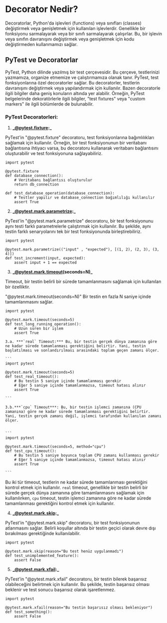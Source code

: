 # Decorator Nedir?

<p>Decoratorlar, Python'da işlevleri (functions) veya sınıfları (classes) değiştirmek veya genişletmek için kullanılan işlevlerdir. Genellikle bir fonksiyonu sarmalayarak veya bir sınıfı sarmalayarak çalışırlar. Bu, bir işlevin veya sınıfın davranışını değiştirmek veya genişletmek için kodu değiştirmeden kullanmamızı sağlar.</p>

## PyTest ve Decoratorlar

<p>PyTest, Python dilinde yazılmış bir test çerçevesidir. Bu çerçeve, testlerinizi yazmamıza, organize etmemize ve çalıştırmamıza olanak tanır. PyTest, test fonksiyonlarına özel decoratorler sağlar. Bu decoratorler, testlerin davranışını değiştirmek veya yapılandırmak için kullanılır. Bazen decoratorle ilgili bilgiler daha geniş konuların altında yer alabilir. Örneğin, PyTest belgelerinde dekoratörlerle ilgili bilgiler, "test fixtures" veya "custom markers" ile ilgili bölümlerde de bulunabilir.</p>

### PyTest Decoratorleri:

1. **_@pytest.fixture:_**
<p>PyTest'in "@pytest.fixture" decoratoru, test fonksiyonlarına bağımlılıkları sağlamak için kullanılır. Örneğin, bir test fonksiyonunun bir veritabanı bağlantısına ihtiyacı varsa, bu decoratoru kullanarak veritabanı bağlantısını oluşturabilir ve test fonksiyonuna sağlayabiliriz.</p>

```
import pytest

@pytest.fixture
def database_connection():
    # Veritabanı bağlantısı oluşturulur
    return db_connection

def test_database_operation(database_connection):
    # Testler yapılır ve database_connection bağımlılığı kullanılır
    assert True

```

2. **_@pytest.mark.parametrize:_**
<p>PyTest'in "@pytest.mark.parametrize" decoratoru, bir test fonksiyonunu aynı testi farklı parametrelerle çalıştırmak için kullanılır. Bu şekilde, aynı testin farklı senaryolarını tek bir test fonksiyonunda birleştirebiliriz.</p>

```
import pytest

@pytest.mark.parametrize(("input" , "expected"), [(1, 2), (2, 3), (3, 4)])
def test_increment(input, expected):
    assert input + 1 == expected

```

3. **_@pytest.mark.timeout(seconds=N)_**
<p>Timeout, bir testin belirli bir sürede tamamlanmasını sağlamak için kullanılan bir özelliktir.</p>
<p>"@pytest.mark.timeout(seconds=N)" Bir testin en fazla N saniye içinde tamamlanmasını sağlar.</p>

```
import pytest

@pytest.mark.timeout(seconds=5)
def test_long_running_operation():
    # Uzun süren bir işlem
    assert True

```

    3.a. ***`real` Timeout:*** Bu, bir testin gerçek dünya zamanına göre ne kadar sürede tamamlanması gerektiğini belirtir. Yani, testin başlatılması ve sonlandırılması arasındaki toplam geçen zamanı ölçer.

    ```
    import pytest

    @pytest.mark.timeout(seconds=5)
    def test_real_timeout():
        # Bu testin 5 saniye içinde tamamlanması gerekir
        # Eğer 5 saniye içinde tamamlanmazsa, timeout hatası alınır
        assert True

    ```

    3.b.***`cpu` Timeout***: Bu, bir testin işlemci zamanına (CPU zamanına) göre ne kadar sürede tamamlanması gerektiğini belirtir. Yani, testin gerçek zamanı değil, işlemci tarafından kullanılan zamanı ölçer.


    ```
    import pytest

    @pytest.mark.timeout(seconds=5, method="cpu")
    def test_cpu_timeout():
        # Bu testin 5 saniye boyunca toplam CPU zamanı kullanması gerekir
        # Eğer 5 saniye içinde tamamlanmazsa, timeout hatası alınır
        assert True

    ```

Bu iki tür timeout, testlerin ne kadar sürede tamamlanması gerektiğini kontrol etmek için kullanılır. `real` timeout, genellikle bir testin belirli bir sürede gerçek dünya zamanına göre tamamlanmasını sağlamak için kullanılırken, `cpu` timeout, testin işlemci zamanına göre ne kadar sürede tamamlanması gerektiğini kontrol etmek için kullanılır.

4. **_@pytest.mark.skip:_**
<p>PyTest'in "@pytest.mark.skip" decoratoru, bir test fonksiyonunun atlanmasını sağlar. Belirli koşullar altında bir testin geçici olarak devre dışı bırakılması gerektiğinde kullanılabilir.</p>

```
import pytest

@pytest.mark.skip(reason="Bu test henüz uygulanmadı")
def test_unimplemented_feature():
    assert False

```

5. **_@pytest.mark.xfail:_**
<p>PyTest'in "@pytest.mark.xfail" decoratoru, bir testin bilerek başarısız olabileceğini belirtmek için kullanılır. Bu şekilde, testin başarısız olması beklenir ve test sonucu başarısız olarak işaretlenmez.</p>

```
import pytest

@pytest.mark.xfail(reason="Bu testin başarısız olması bekleniyor")
def test_something():
    assert False

```
